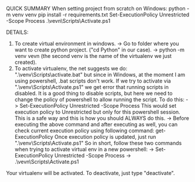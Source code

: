 QUICK SUMMARY
When setting project from scratch on Windows:
python -m venv venv
pip install -r requirements.txt
Set-ExecutionPolicy Unrestricted -Scope Process
.\vevn\Scripts\Activate.ps1

DETAILS:

1. To create virtual environment in windows.
    -> Go to folder where you want to create python project. ("cd Python" in our case).
    -> python -m venv vevn (the second venv is the name of the virtualenv we just created).
2. To activate virtualenv, the net suggests we do: ".\venv\Scripts\activate.bat" but since in Windows, at the moment I am using powershell, .bat scripts don't work. If we try to activate via ".\venv\Scripts\Activate.ps1" we get error that running scripts in disabled. It is a good thing to disable scripts, but here we need to change the policy of powershell to allow running the script. To do this:
    -> Set-ExecutionPolicy Unrestricted -Scope Process
    This would set execution policy to Unrestricted but only for this powershell session. This is a safe way and this is how you should ALWAYS do this.
    -> Before executing the above command and after executing as well, you can check current execution policy using following command: get-ExecutionPolicy 
Once execution policy is updated, just run ".\venv\Scripts\Activate.ps1"
So in short, follow these two commands when trying to activate virtual env in a new powershell:
-> Set-ExecutionPolicy Unrestricted -Scope Process
-> .\vevn\Scripts\Activate.ps1


Your virtualenv will be activated. To deactivate, just type "deactivate".